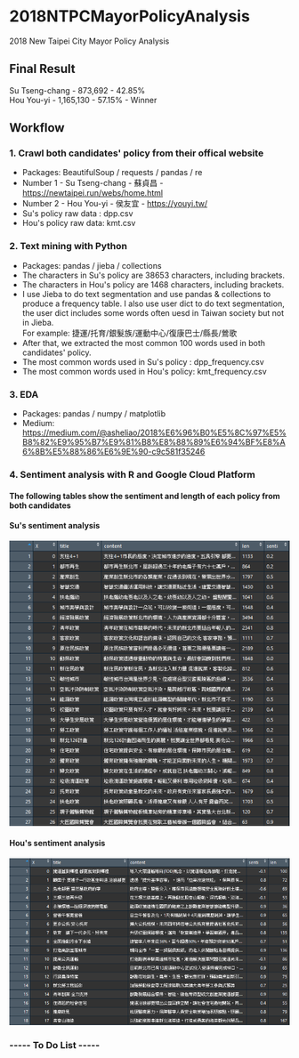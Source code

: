 # 2018NTPCMayorPolicyAnalysis
2018 New Taipei City Mayor Policy Analysis 
## Final Result
Su Tseng-chang - 873,692 - 42.85%  
Hou You-yi - 1,165,130 - 57.15% - Winner
## Workflow
### 1. Crawl both candidates' policy from their offical website
* Packages: BeautifulSoup / requests / pandas / re
* Number 1 - Su Tseng-chang  - 蘇貞昌 - https://newtaipei.run/webs/home.html
* Number 2 - Hou You-yi - 侯友宜 - https://youyi.tw/
* Su's policy raw data : dpp.csv
* Hou's policy raw data: kmt.csv
### 2. Text mining with Python 
* Packages: pandas / jieba / collections
* The characters in Su's policy are 38653 characters, including brackets.  
* The characters in Hou's policy are 1468 characters, including brackets.  
* I use Jieba to do text segmentation and use pandas & collections to produce a frequency table. I also use user dict to do text segmentation, the user dict includes some words often uesd in Taiwan society but not in Jieba.  </br> For example: 捷運/托育/銀髮族/運動中心/復康巴士/縣長/鶯歌  
* After that, we extracted the most common 100 words used in both candidates' policy.
* The most common words used in Su's policy : dpp_frequency.csv
* The most common words used in Hou's policy: kmt_frequency.csv
### 3. EDA
* Packages: pandas / numpy / matplotlib
* Medium: https://medium.com/@asheliao/2018%E6%96%B0%E5%8C%97%E5%B8%82%E9%95%B7%E9%81%B8%E8%88%89%E6%94%BF%E8%A6%8B%E5%88%86%E6%9E%90-c9c581f35246

### 4. Sentiment analysis with R and Google Cloud Platform
#### The following tables show the sentiment and length of each policy from both candidates
#### Su's sentiment analysis
![image](https://github.com/asheliao/2018NTPCMayorPolicyAnalysis/blob/master/Sentiment/DPP_SENTI.png)
#### Hou's sentiment analysis
![image](https://github.com/asheliao/2018NTPCMayorPolicyAnalysis/blob/master/Sentiment/KMT_SENTI.png)
### ----- To Do List -----
